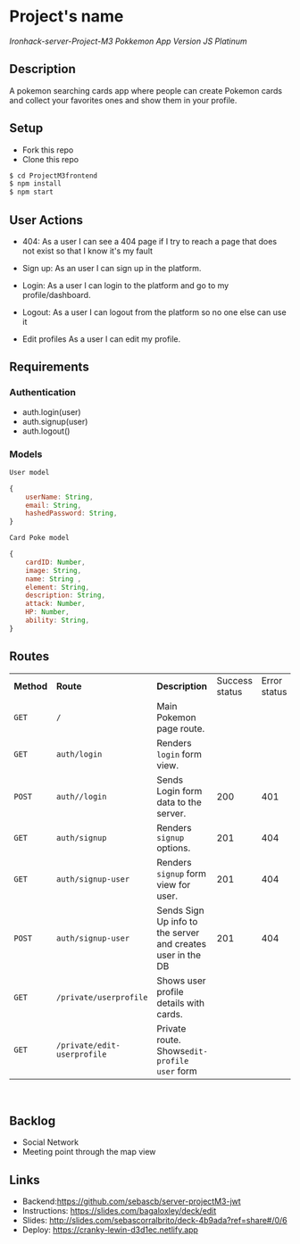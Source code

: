 # Project's name

*Ironhack-server-Project-M3*
*Pokkemon App*
*Version JS Platinum*

## Description 

A pokemon searching cards app where people can create Pokemon cards and collect your favorites ones and show them in your profile.

## Setup
- Fork this repo
- Clone this repo
```js
$ cd ProjectM3frontend
$ npm install
$ npm start
```

## User Actions

- 404: As a user I can see a 404 page if I try to reach a page that does not exist so that I know it's my fault

- Sign up: As an user I can sign up in the platform.

- Login: As a user I can login to the platform and go to my profile/dashboard.

- Logout: As a user I can logout from the platform so no one else can use it

- Edit profiles As a user I can edit my profile.

## Requirements
### Authentication

- auth.login(user)
- auth.signup(user)
- auth.logout()

### Models
```js
User model

{
    userName: String,
    email: String,
    hashedPassword: String,
}

Card Poke model

{
	cardID: Number,
	image: String,
	name: String ,
	element: String,
	description: String,
	attack: Number,
	HP: Number,
	ability: String,
}
```

## Routes


|            |                                     |                                                              |                |              |                        |
| ---------- | ----------------------------------- | ------------------------------------------------------------ | -------------- | ------------ | ---------------------- |
| **Method** | **Route**                           | **Description**                                              | Success status | Error status | Request - Body         |
| `GET`      | `/`                                 | Main Pokemon page route.                                     |                |              |                        |
| `GET`      | `auth/login`                        | Renders `login` form view.                                   |                |              |                        |
| `POST`     | `auth//login`                       | Sends Login form data to the server.                         | 200            | 401          | { email, password }    |
| `GET`      | `auth/signup`                       | Renders `signup` options.                                    | 201            | 404          |                        |
| `GET`      | `auth/signup-user`                  | Renders `signup` form view for user.                         | 201            | 404          |                        |
| `POST`     | `auth/signup-user`                  | Sends Sign Up info to the server and creates user in the DB  | 201            | 404          | { email, password }    |     
| `GET`      | `/private/userprofile`              | Shows user profile details with cards.                       |                |              |                        |
| `GET`      | `/private/edit-userprofile`         | Private route. Shows`edit-profile user` form                 |                |              |                        |
<br>

## Backlog
-  Social Network
-  Meeting point through the map view

## Links
- Backend:https://github.com/sebascb/server-projectM3-jwt
- Instructions: https://slides.com/bagaloxley/deck/edit
- Slides: http://slides.com/sebascorralbrito/deck-4b9ada?ref=share#/0/6
- Deploy: https://cranky-lewin-d3d1ec.netlify.app

